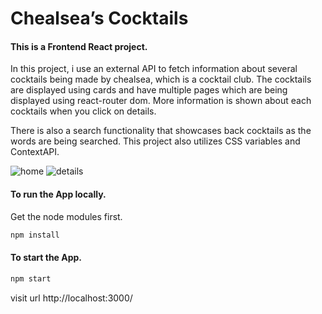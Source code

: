 # Chealsea’s Cocktails
#### This is a Frontend React project.
In this project, i use an external API to fetch information about several cocktails being made by chealsea, which is a cocktail club.
The cocktails are displayed using cards and have multiple pages which are being displayed using react-router dom. 
More information is shown about each cocktails when you click on details. 

There is also a search functionality that showcases back cocktails as the words are being searched. 
This project also utilizes CSS variables and ContextAPI. 


<img width=“450” alt="home" src="https://user-images.githubusercontent.com/90734558/180577046-d2966aee-dcc9-467b-a779-e8d0d485ee00.png">
<img width=“450” alt="details" src="https://user-images.githubusercontent.com/90734558/180577111-aed461a8-9352-4daf-ba70-9ff394e7f1fa.png">


#### To run the App locally.
Get the node modules first. 
```sh
npm install
```
#### To start the App.
```sh
npm start
```
visit url http://localhost:3000/
